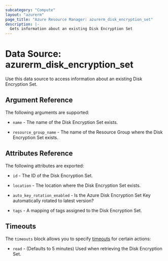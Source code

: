 ```yaml
---
subcategory: "Compute"
layout: "azurerm"
page_title: "Azure Resource Manager: azurerm_disk_encryption_set"
description: |-
  Gets information about an existing Disk Encryption Set
---
```


# Data Source: azurerm_disk_encryption_set

Use this data source to access information about an existing Disk Encryption Set.

## Argument Reference

The following arguments are supported:

* `name` - The name of the Disk Encryption Set exists.

* `resource_group_name` - The name of the Resource Group where the Disk Encryption Set exists.

## Attributes Reference

The following attributes are exported:

* `id` - The ID of the Disk Encryption Set.

* `location` - The location where the Disk Encryption Set exists.

* `auto_key_rotation_enabled` - Is the Azure Disk Encryption Set Key automatically rotated to latest version?

* `tags` - A mapping of tags assigned to the Disk Encryption Set.

## Timeouts

The `timeouts` block allows you to specify [timeouts](https://www.terraform.io/docs/configuration/resources.html#timeouts) for certain actions:

* `read` - (Defaults to 5 minutes) Used when retrieving the Disk Encryption Set.
